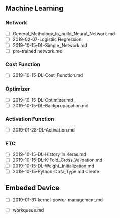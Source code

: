 ## Machine Learning
### Network
- [ ] General_Methology_to_build_Neural_Network.md	
- [ ] 2019-02-07-Logistiic Regression	
- [ ] 2019-10-15-DL-Simple_Network.md	
- [ ] pre-trained network.md
### Cost Function
- [ ] 2019-10-15-DL-Cost_Function.md	
### Optimizer
- [ ] 2019-10-15-DL-Optimizer.md	
- [ ] 2019-10-15-DL-Backpropagation.md	
### Activation Function
- [ ] 2019-01-28-DL-Activation.md	
### ETC
- [ ] 2019-10-15-DL-History in Keras.md	
- [ ] 2019-10-15-DL-K-Fold_Cross_Validation.md	
- [ ] 2019-10-15-DL-Weight_Initialization.md
- [ ] 2019-10-15-Python-Data_Type.md	Create 
## Embeded Device
- [ ] 2019-01-31-kernel-power-management.md	
- [ ] workqueue.md	







